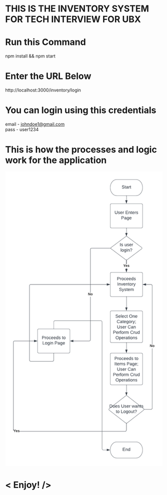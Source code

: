 # THIS IS THE INVENTORY SYSTEM FOR TECH INTERVIEW FOR UBX

# Run this Command
npm install && npm start 

# Enter the URL Below
http://localhost:3000/inventory/login

# You can login using this credentials
email - johndoe1@gmail.com <br>
pass - user1234  

# This is how the processes and logic work for the application
<img src="inventory-system-flowchart.png">

# < Enjoy! />